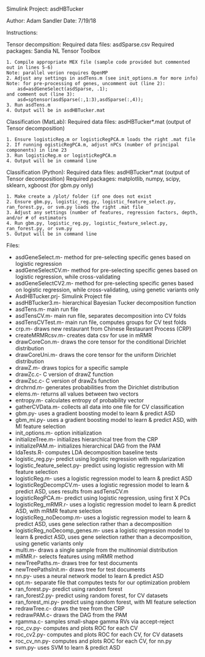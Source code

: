 Simulink Project: asdHBTucker

Author: Adam Sandler
Date: 7/19/18

Instructions:

Tensor decompsition:
    Required data files: asdSparse.csv
    Required packages: Sandia NL Tensor Toolbox
    
    1. Compile appropriate MEX file (sample code provided but commented out in lines 5-6)
    Note: parallel verion requires OpenMP
    2. Adjust any settings in asdTens.m (see init_options.m for more info)
    Note: for pre-processing of genes, uncomment out (line 2):
        asd=asdGeneSelect(asdSparse, .1);
    and comment out (line 3):
        asd=sptensor(asdSparse(:,1:3),asdSparse(:,4));
    3. Run asdTens.m
    4. Output will be in asdHBTucker.mat

Classification (MatLab):
    Required data files: asdHBTucker*.mat (output of Tensor decomposition)
    
    1. Ensure logisticReg.m or logisticRegPCA.m loads the right .mat file
    2. If running ogisticRegPCA.m, adjust nPCs (number of principal components) in line 23
    3. Run logisticReg.m or logisticRegPCA.m
    4. Output will be in command line

Classification (Python):
    Required data files: asdHBTucker*.mat (output of Tensor decomposition)
    Required packages: matplotlib, numpy, scipy, sklearn, xgboost (for gbm.py only)
    
    1. Make create a /plot/ folder (if one does not exist
    2. Ensure gbm.py, logistic_reg.py, logistic_feature_select.py, ran_forest.py, or svm.py loads the right .mat file
    3. Adjust any settings (number of features, regression factors, depth, and/or # of estimators
    4. Run gbm.py, logistic_reg.py, logistic_feature_select.py, ran_forest.py, or svm.py
    5. Output will be in command line


Files:
- asdGeneSelect.m- method for pre-selecting specific genes based on logistic regression
- asdGeneSelectCV.m- method for pre-selecting specific genes based on logistic regression, while cross-validating
- asdGeneSelectCV2.m- method for pre-selecting specific genes based on logistic regression, while cross-validating, using genetic variants only
- AsdHBTucker.prj- Simulink Project file
- asdHBTucker3.m- hierarchical Bayesian Tucker decomposition function
- asdTens.m- main run file
- asdTensCV.m- main run file, separates decomposition into CV folds
- asdTensCVTest.m- main run file, computes groups for CV test folds
- crp.m- draws new restaurant from Chinese Restaurant Process (CRP)
- createMRMRcsv.m- creates data csv for use in mRMR
- drawCoreCon.m- draws the core tensor for the conditional Dirichlet distribution
- drawCoreUni.m- draws the core tensor for the uniform Dirichlet distribution
- drawZ.m- draws topics for a specific sample
- drawZc.c- C version of drawZ function
- drawZsc.c- C version of drawZs function
- drchrnd.m- generates probabilities from the Dirichlet distribution
- elems.m- returns all values between two vectors
- entropy.m- calculates entropy of probability vector
- gatherCVData.m- collects all data into one file for CV classification
- gbm.py- uses a gradient boosting model to learn & predict ASD
- gbm_mi.py- uses a gradient boosting model to learn & predict ASD, with MI feature selection
- init_options.m- option initialization
- initializeTree.m- initializes hierarchical tree from the CRP
- initializePAM.m- initializes hierarchical DAG from the PAM
- ldaTests.R- computes LDA decomposition baseline tests
- logistic_reg.py- predict using logistic regression with regularization
- logistic_feature_select.py- predict using logistic regression with MI feature selection
- logisticReg.m- uses a logistic regression model to learn & predict ASD
- logisticRegDecompCV.m- uses a logistic regression model to learn & predict ASD, uses results from asdTensCV.m
- logisticRegPCA.m- predict using logistic regression, using first X PCs
- logisticReg_mRMR.r- uses a logistic regression model to learn & predict ASD, with mRMR feature selection
- logisticReg_noDecomp.m- uses a logistic regression model to learn & predict ASD, uses gene selection rather than a decomposition
- logisticReg_noDecomp_genes.m- uses a logistic regression model to learn & predict ASD, uses gene selection rather than a decomposition, using genetic variants only
- multi.m- draws a single sample from the multinomial distribution
- mRMR.r- selects features using mRMR method
- newTreePaths.m- draws tree for test documents
- newTreePathsInit.m- draws tree for test documents
- nn.py- uses a neural network model to learn & predict ASD
- opt.m- separate file that computes tests for our optimization problem
- ran_forest.py- predict using random forest
- ran_forest2.py- predict using random forest, for CV datasets
- ran_forest_mi.py- predict using random forest, with MI feature selection
- redrawTree.c- draws the tree from the CRP
- redrawPAM.c- draws the DAG from the PAM
- rgamma.c- samples small-shape gamma RVs via accept-reject
- roc_cv.py- computes and plots ROC for each CV
- roc_cv2.py- computes and plots ROC for each CV, for CV datasets
- roc_cv_nn.py- computes and plots ROC for each CV, for nn.py
- svm.py- uses SVM to learn & predict ASD